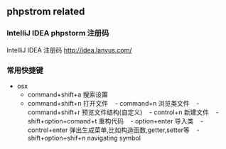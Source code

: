 ## phpstrom related

### IntelliJ IDEA phpstorm 注册码
IntelliJ IDEA 注册码
http://idea.lanyus.com/

### 常用快捷键
+ osx
    - command+shift+a 搜索设置
    - command+shift+n 打开文件
    - command+n 浏览类文件
    - command+shift+r 预览文件结构(自定义)
    - control+n 新建文件
    - shift+option+comand+t 重构代码
    - option+enter 导入类
    - control+enter 弹出生成菜单,比如构造函数,getter,setter等
    - shift+option+shif+n navigating symbol
